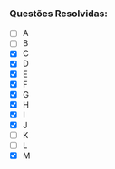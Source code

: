 ### Questões Resolvidas:
- [ ] A
- [ ] B
- [x] C
- [x] D
- [x] E
- [x] F
- [x] G
- [x] H
- [x] I
- [x] J
- [ ] K
- [ ] L
- [x] M

